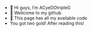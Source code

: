 - 👋 Hi guys, I’m ACyeDOtripleG
- 👀 Wellcome to my github
- 🌱 This page has all my available code
- You got two gold! After reading this!

<!---
ACyeDOtripleG/ACyeDOtripleG is a ✨ special ✨ repository because its `README.md` (this file) appears on your GitHub profile.
You can click the Preview link to take a look at your changes.
--->
